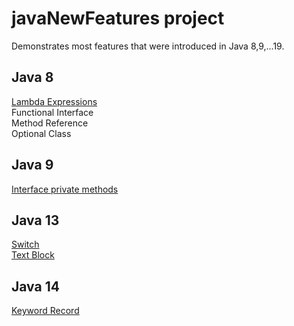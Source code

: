 # javaNewFeatures project

Demonstrates most features that were introduced in Java 8,9,...19.

## Java 8
 [Lambda Expressions](https://github.com/jaquelinesv90/javaNewFeatures/blob/master/src/com/newFeatures/java8/lambda/LambdaExample.java)
 </br>
 Functional Interface
 </br>
 Method Reference
 </br>
 Optional Class
 
## Java 9
[Interface private methods](https://github.com/jaquelinesv90/javaNewFeatures/tree/master/src/com/newFeatures/java9/private_methods)
</br>

## Java 13
[Switch](https://github.com/jaquelinesv90/javaNewFeatures/tree/master/src/com/newFeatures/java13/switch_statement)
</br>
[Text Block](https://github.com/jaquelinesv90/javaNewFeatures/blob/master/src/com/newFeatures/java13/text_blocks/TextBlockExample.java)
</br>

## Java 14
[Keyword Record](https://github.com/jaquelinesv90/javaNewFeatures/tree/master/src/com/newFeatures/java14/record_keyword)
